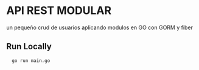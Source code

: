 
# API REST MODULAR

un pequeño crud de usuarios aplicando modulos en GO con GORM y fiber


## Run Locally



```bash
  go run main.go
```

